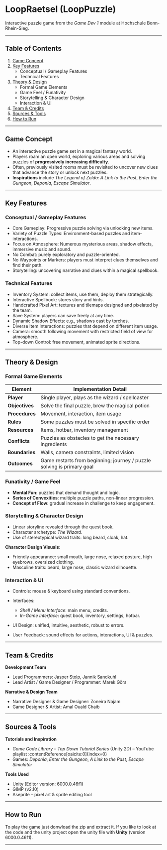 # LoopRaetsel (LoopPuzzle)

Interactive puzzle game from the *Game Dev 1* module at Hochschule Bonn-Rhein-Sieg.

---

## Table of Contents

1. [Game Concept](#game-concept)  
2. [Key Features](#key-features)  
   - Conceptual / Gameplay Features  
   - Technical Features  
3. [Theory & Design](#theory--design)  
   - Formal Game Elements  
   - Game Feel / Funativity  
   - Storytelling & Character Design  
   - Interaction & UI  
4. [Team & Credits](#team--credits)  
5. [Sources & Tools](#sources--tools)  
6. [How to Run](#how-to-run)  

---

## Game Concept

- An interactive puzzle game set in a magical fantasy world.  
- Players roam an open world, exploring various areas and solving puzzles of **progressively increasing difficulty**.  
- Often, previously visited rooms must be revisited to uncover new clues that advance the story or unlock next puzzles.  
- **Inspirations** include *The Legend of Zelda: A Link to the Past*, *Enter the Gungeon*, *Deponia*, *Escape Simulator*.

---

## Key Features

### Conceptual / Gameplay Features

- Core Gameplay: Progressive puzzle solving via unlocking new items.  
- Variety of Puzzle Types: Environment-based puzzles and item-interactions.  
- Focus on Atmosphere: Numerous mysterious areas, shadow effects, immersive music and sound.  
- No Combat: purely exploratory and puzzle-oriented.  
- No Waypoints or Markers: players must interpret clues themselves and find their path.  
- Storytelling: uncovering narrative and clues within a magical spellbook.

### Technical Features

- Inventory System: collect items, use them, deploy them strategically.  
- Interactive Spellbook: stores story and hints.  
- Handcrafted Pixel Art: textures and tilemaps designed and pixelated by the team.  
- Save System: players can save freely at any time.  
- Dynamic Shadow Effects: e.g., shadows cast by torches.  
- Diverse Item Interactions: puzzles that depend on different item usage.  
- Camera: smooth following movement with restricted field of view for atmosphere.  
- Top-down Control: free movement, animated sprite directions.  

---

## Theory & Design

### Formal Game Elements

| Element       | Implementation Detail |
|----------------|--------------------------|
| **Player**     | Single player, plays as the wizard / spellcaster |
| **Objectives** | Solve the final puzzle, brew the magical potion |
| **Procedures** | Movement, interaction, item usage |
| **Rules**      | Some puzzles must be solved in specific order |
| **Resources**  | Items, hotbar, inventory management |
| **Conflicts**  | Puzzles as obstacles to get the necessary ingredients |
| **Boundaries** | Walls, camera constraints, limited vision |
| **Outcomes**   | Game restarts from beginning; journey / puzzle solving is primary goal |

### Funativity / Game Feel

- **Mental Fun**: puzzles that demand thought and logic.  
- **Series of Convexities**: multiple puzzle paths, non-linear progression.  
- **Concept of Flow**: gradual increase in challenge to keep engagement.

### Storytelling & Character Design

- Linear storyline revealed through the quest book.  
- Character archetype: *The Wizard*.  
- Use of stereotypical wizard traits: long beard, cloak, hat.  

**Character Design Visuals**:

- Friendly appearance: small mouth, large nose, relaxed posture, high eyebrows, oversized clothing.  
- Masculine traits: beard, large nose, classic wizard silhouette.

### Interaction & UI

- Controls: mouse & keyboard using standard conventions.  
- Interfaces:

  - *Shell / Menu Interface*: main menu, credits.  
  - *In-Game Interface*: quest book, inventory, settings, hotbar.  

- UI Design: unified, intuitive, aesthetic, robust to errors.  
- User Feedback: sound effects for actions, interactions, UI & puzzles.

---

## Team & Credits

**Development Team**  
- Lead Programmers: Jasper Stolp, Jannik Sandkuhl  
- Lead Artist / Game Designer / Programmer: Marek Görs  

**Narrative & Design Team**  
- Narrative Designer & Game Designer: Zoneira Najam  
- Game Designer & Artist: Amal Ouald Chaib  

---

## Sources & Tools

**Tutorials and Inspiration**  
- *Game Code Library – Top Down Tutorial Series* (Unity 2D) – YouTube playlist :contentReference[oaicite:0]{index=0}  
- Games: *Deponia*, *Enter the Gungeon*, *A Link to the Past*, *Escape Simulator*

**Tools Used**  
- Unity (Editor version: 6000.0.46f1)  
- GIMP (v2.10)  
- Aseprite – pixel art & sprite editing tool  

---

## How to Run

To play the game just donwload the zip and extract it.
If you like to look at the code and the unity project open the unity file with **Unity** (version 6000.0.46f1).

---

